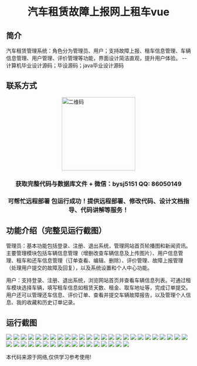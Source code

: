 <p><h1 align="center">汽车租赁故障上报网上租车vue</h1></p>

## 简介
汽车租赁管理系统：角色分为管理员、用户；支持故障上报、租车信息管理、车辆信息管理、用户管理、评价管理等功能，界面设计简洁直观，提升用户体验。    --计算机毕业设计源码；毕设源码；java毕业设计源码


## 联系方式
<img src="https://bs-1329754181.cos.ap-shanghai.myqcloud.com/wx.jpg" alt="二维码" style="display: block; margin: 0 auto;" width="200px">
<p><h3 align="center">获取完整代码与数据库文件 + 微信：bysj5151 QQ: 86050149</h3></p>
<p><h3 align="center">可帮忙远程部署 包运行成功！提供远程部署、修改代码、设计文档指导、代码讲解等服务！</h3></p>

## 功能介绍（完整见运行截图）
管理员：基本功能包括登录、注册、退出系统，管理网站首页轮播图和新闻资讯。主要管理模块包括车辆信息管理（增删改查车辆信息及上传图片）、用户信息管理、租车和还车信息管理（订单查看、编辑、删除）、评价管理、故障上报管理（处理用户提交的故障及回复），以及系统设置和个人中心功能。

用户：支持登录、注册、退出系统，浏览网站首页并查看车辆信息列表。可通过租车模块选择车辆，填写租车信息如租赁天数、租金、取车地址等，完成订单提交。用户还可以管理还车信息、评价订单、查看并提交车辆故障报告，以及管理个人信息、我的收藏和历史订单记录。


## 运行截图
![](https://bs-1329754181.cos.ap-shanghai.myqcloud.com/ssm/CarRentalFaultReporting/img/001.jpg)
![](https://bs-1329754181.cos.ap-shanghai.myqcloud.com/ssm/CarRentalFaultReporting/img/002.jpg)
![](https://bs-1329754181.cos.ap-shanghai.myqcloud.com/ssm/CarRentalFaultReporting/img/003.jpg)
![](https://bs-1329754181.cos.ap-shanghai.myqcloud.com/ssm/CarRentalFaultReporting/img/004.jpg)
![](https://bs-1329754181.cos.ap-shanghai.myqcloud.com/ssm/CarRentalFaultReporting/img/005.jpg)
![](https://bs-1329754181.cos.ap-shanghai.myqcloud.com/ssm/CarRentalFaultReporting/img/006.jpg)
![](https://bs-1329754181.cos.ap-shanghai.myqcloud.com/ssm/CarRentalFaultReporting/img/007.jpg)
![](https://bs-1329754181.cos.ap-shanghai.myqcloud.com/ssm/CarRentalFaultReporting/img/008.jpg)
![](https://bs-1329754181.cos.ap-shanghai.myqcloud.com/ssm/CarRentalFaultReporting/img/009.jpg)
![](https://bs-1329754181.cos.ap-shanghai.myqcloud.com/ssm/CarRentalFaultReporting/img/010.jpg)
![](https://bs-1329754181.cos.ap-shanghai.myqcloud.com/ssm/CarRentalFaultReporting/img/011.jpg)
![](https://bs-1329754181.cos.ap-shanghai.myqcloud.com/ssm/CarRentalFaultReporting/img/012.jpg)
![](https://bs-1329754181.cos.ap-shanghai.myqcloud.com/ssm/CarRentalFaultReporting/img/013.jpg)
![](https://bs-1329754181.cos.ap-shanghai.myqcloud.com/ssm/CarRentalFaultReporting/img/014.jpg)
![](https://bs-1329754181.cos.ap-shanghai.myqcloud.com/ssm/CarRentalFaultReporting/img/015.jpg)
![](https://bs-1329754181.cos.ap-shanghai.myqcloud.com/ssm/CarRentalFaultReporting/img/016.jpg)
![](https://bs-1329754181.cos.ap-shanghai.myqcloud.com/ssm/CarRentalFaultReporting/img/017.jpg)
![](https://bs-1329754181.cos.ap-shanghai.myqcloud.com/ssm/CarRentalFaultReporting/img/018.jpg)
![](https://bs-1329754181.cos.ap-shanghai.myqcloud.com/ssm/CarRentalFaultReporting/img/019.jpg)
![](https://bs-1329754181.cos.ap-shanghai.myqcloud.com/ssm/CarRentalFaultReporting/img/020.jpg)
![](https://bs-1329754181.cos.ap-shanghai.myqcloud.com/ssm/CarRentalFaultReporting/img/021.jpg)
![](https://bs-1329754181.cos.ap-shanghai.myqcloud.com/ssm/CarRentalFaultReporting/img/022.jpg)
![](https://bs-1329754181.cos.ap-shanghai.myqcloud.com/ssm/CarRentalFaultReporting/img/023.jpg)
![](https://bs-1329754181.cos.ap-shanghai.myqcloud.com/ssm/CarRentalFaultReporting/img/024.jpg)
![](https://bs-1329754181.cos.ap-shanghai.myqcloud.com/ssm/CarRentalFaultReporting/img/025.jpg)
![](https://bs-1329754181.cos.ap-shanghai.myqcloud.com/ssm/CarRentalFaultReporting/img/026.jpg)
![](https://bs-1329754181.cos.ap-shanghai.myqcloud.com/ssm/CarRentalFaultReporting/img/027.jpg)
![](https://bs-1329754181.cos.ap-shanghai.myqcloud.com/ssm/CarRentalFaultReporting/img/028.jpg)
![](https://bs-1329754181.cos.ap-shanghai.myqcloud.com/ssm/CarRentalFaultReporting/img/029.jpg)
![](https://bs-1329754181.cos.ap-shanghai.myqcloud.com/ssm/CarRentalFaultReporting/img/030.jpg)
![](https://bs-1329754181.cos.ap-shanghai.myqcloud.com/ssm/CarRentalFaultReporting/img/031.jpg)
![](https://bs-1329754181.cos.ap-shanghai.myqcloud.com/ssm/CarRentalFaultReporting/img/032.jpg)
![](https://bs-1329754181.cos.ap-shanghai.myqcloud.com/ssm/CarRentalFaultReporting/img/033.jpg)
![](https://bs-1329754181.cos.ap-shanghai.myqcloud.com/ssm/CarRentalFaultReporting/img/034.jpg)
![](https://bs-1329754181.cos.ap-shanghai.myqcloud.com/ssm/CarRentalFaultReporting/img/035.jpg)
![](https://bs-1329754181.cos.ap-shanghai.myqcloud.com/ssm/CarRentalFaultReporting/img/036.jpg)
![](https://bs-1329754181.cos.ap-shanghai.myqcloud.com/ssm/CarRentalFaultReporting/img/037.jpg)
![](https://bs-1329754181.cos.ap-shanghai.myqcloud.com/ssm/CarRentalFaultReporting/img/038.jpg)
![](https://bs-1329754181.cos.ap-shanghai.myqcloud.com/ssm/CarRentalFaultReporting/img/039.jpg)
![](https://bs-1329754181.cos.ap-shanghai.myqcloud.com/ssm/CarRentalFaultReporting/img/040.jpg)
![](https://bs-1329754181.cos.ap-shanghai.myqcloud.com/ssm/CarRentalFaultReporting/img/041.jpg)
![](https://bs-1329754181.cos.ap-shanghai.myqcloud.com/ssm/CarRentalFaultReporting/img/042.jpg)

<p>本代码来源于网络,仅供学习参考使用!</p>
